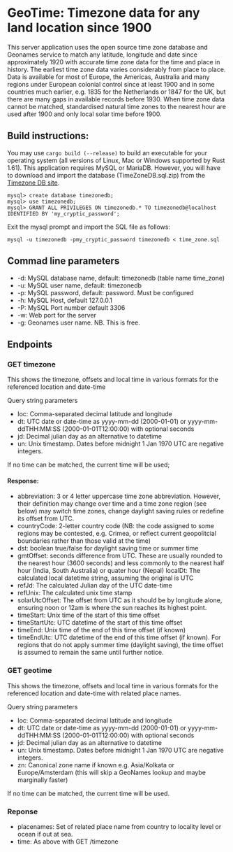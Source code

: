 # GeoTime: Timezone data for any land location since 1900

This server application uses the open source time zone database and Geonames service to match any latitude, longitude and date since approximately 1920 with accurate time zone data for the time and place in history. The earliest time zone data varies considerably from place to place. Data is available for most of Europe, the Americas, Australia and many regions under European colonial control since at least 1900 and in some countries much earlier, e.g. 1835 for the Netherlands or 1847 for the UK, but there are many gaps in available records before 1930. When time zone data cannot be matched, standardised natural time zones to the nearest hour are used after 1900 and only local solar time before 1900.

## Build instructions:
You may use `cargo build (--release)` to build an executable for your operating system (all versions of Linux, Mac or Windows supported by Rust 1.61). This application requires MySQL or MariaDB. However, you will have to download and import the database (TimeZoneDB.sql.zip) from the [Timezone DB site](https://timezonedb.com/download). 

```
mysql> create database timezonedb;
mysql> use timezonedb;
mysql> GRANT ALL PRIVILEGES ON timezonedb.* TO timezonedb@localhost IDENTIFIED BY 'my_cryptic_password'; 
```

Exit the mysql prompt and import the SQL file as follows:
```
mysql -u timezonedb -pmy_cryptic_password timezonedb < time_zone.sql
```


## Commad line parameters

* -d: MySQL database name, default: timezonedb (table name time_zone)
* -u: MySQL user name, default: timezonedb
* -p: MySQL password, default: password. Must be configured
* -h: MySQL Host, default 127.0.0.1
* -P: MySQL Port number default 3306
* -w: Web port for the server
* -g: Geonames user name. NB. This is free.

## Endpoints

### GET timezone

This shows the timezone, offsets and local time in various formats for the referenced location and date-time

Query string parameters

* loc: Comma-separated decimal latitude and longitude
* dt: UTC date or date-time as yyyy-mm-dd (2000-01-01) or yyyy-mm-ddTHH:MM:SS (2000-01-01T12:00:00) with optional seconds
* jd: Decimal julian day as an alternative to datetime
* un: Unix timestamp. Dates before midnight 1 Jan 1970 UTC are negative integers. 

If no time can be matched, the current time will be used;

#### Response:

* abbreviation: 3 or 4 letter uppercase time zone abbreviation. However, their definition may change over time and a time zone region (see below) may switch time zones, change daylight saving rules or redefine its offset from UTC.
* countryCode: 2-letter country code (NB: the code assigned to some regions may be contested, e.g. Crimea, or reflect current geopolitcial boundaries rather than those valid at the time)
* dst: boolean true/false for daylight saving time or summer time
* gmtOffset: seconds difference from UTC. These are usually rounded to the nearest hour (3600 seconds) and less commonly to the nearest half hour (India, South Australia) or quater hour (Nepal)
localDt: The calculated local datetime string, assuming the original is UTC
* refJd:	The calculated Julian day of the UTC date-time
* refUnix:	The calculated unix time stamp
* solarUtcOffset: The offset from UTC as it should be by longitude alone, ensuring noon or 12am is where the sun reaches its highest point.
* timeStart: Unix time of the start of this time offset
* timeStartUtc: UTC datetime of the start of this time offset
* timeEnd: Unix time of the end of this time offset (if known)
* timeEndUtc: UTC datetime of the end of this time offset (if known). For regions that do not apply summer time (daylight saving), the time offset is assumed to remain the same until further notice.

### GET geotime

This shows the timezone, offsets and local time in various formats for the referenced location and date-time with related place names.

Query string parameters

* loc: Comma-separated decimal latitude and longitude
* dt: UTC date or date-time as yyyy-mm-dd (2000-01-01) or yyyy-mm-ddTHH:MM:SS (2000-01-01T12:00:00) with optional seconds
* jd: Decimal julian day as an alternative to datetime
* un: Unix timestamp. Dates before midnight 1 Jan 1970 UTC are negative integers.
* zn: Canonical zone name if known e.g. Asia/Kolkata or Europe/Amsterdam (this will skip a GeoNames lookup and maybe marginally faster)

If no time can be matched, the current time will be used.

### Reponse

* placenames: Set of related place name from country to locality level or ocean if out at sea.
* time: As above with GET /timezone